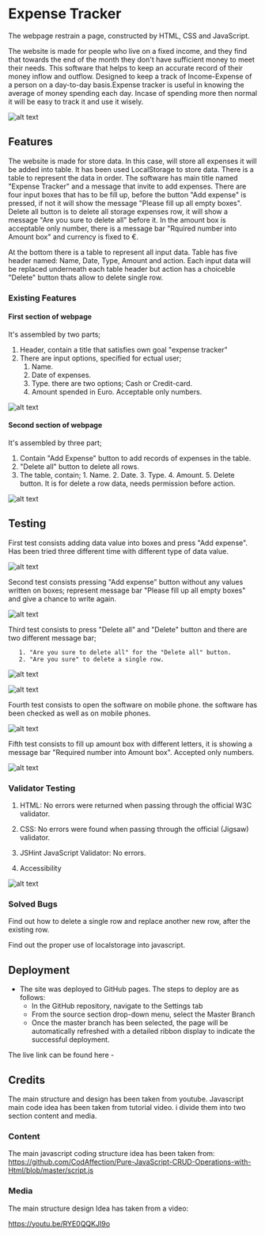 # Expense Tracker

The webpage restrain a page, constructed by HTML, CSS and JavaScript.

The website is made for people who live on a fixed income, and they find that towards the end of the month they don't have sufficient money to meet their needs. This software that helps to keep an accurate record of their money inflow and outflow. Designed to keep a track of Income-Expense of a person on a day-to-day basis.Expense tracker is useful in knowing the average of money spending each day. Incase of spending more then normal it will be easy to track it and use it wisely.

![alt text](assets/images/overview-ext.png)

## Features

The website is made for store data. In this case, will store all expenses it will be added into table. It has been used LocalStorage to store data. There is a table to represent the data in order.
The software has main title named "Expense Tracker" and a message that invite to add expenses. There are four input boxes that has to be fill up, before the button "Add expense" is pressed, if not it will show the message "Please fill up all empty boxes". Delete all button is to delete all storage expenses row, it will show a message "Are you sure to delete all" before it. In the amount box is acceptable only number, there is a message bar "Rquired number into Amount box" and currency is fixed to €.

At the bottom there is a table to represent all input data. Table has five header named: Name, Date, Type, Amount and action. Each input data will be replaced underneath each table header but action has a choiceble "Delete" button thats allow to delete single row.

### Existing Features

#### First section of  webpage

It's assembled by two parts;

1. Header, contain a title that satisfies own goal "expense tracker"
2. There are input options, specified for ectual user;
      1. Name.
      2. Date of expenses.
      3. Type. there are two options; Cash or Credit-card.
      4. Amount spended in Euro. Acceptable only numbers.

![alt text](assets/images/ext.section1.png)

#### Second section of  webpage

It's assembled by three part;

1. Contain "Add Expense" button to add records of expenses in the table.
2. "Delete all" button to delete all rows.
3. The table, contain;
       1. Name.
       2. Date.
       3. Type.
       4. Amount.
       5. Delete button. It is for delete a row data, needs permission before action.

![alt text](assets/images/ext.section2.png)

## Testing 

First test consists adding data value into boxes and press "Add expense". Has been tried three different time with different type of data value.

![alt text](assets/images/ext.test1.png)

Second test consists pressing "Add expense" button without any values written on boxes; represent message bar "Please fill up all empty boxes" and give a chance to write again.

![alt text](assets/images/ext.fillup.png)

Third test consists to press "Delete all" and "Delete" button and there are two different message bar;

       1. "Are you sure to delete all" for the "Delete all" button.
       2. "Are you sure" to delete a single row.


![alt text](assets/images/ext.deleteall.png)

![alt text](assets/images/ext.deletesingle.png)

Fourth test consists to open the software on mobile phone. the software has been checked as well as on mobile phones.

![alt text](assets/images/ext.mobiledevice.png)

Fifth test consists to fill up amount box with different letters, it is showing a message bar "Required number into Amount box". Accepted only numbers.

![alt text](assets/images/ext.rqnum.png)

### Validator Testing

1. HTML:
   No errors were returned when passing through the official W3C validator.

2. CSS:
   No errors were found when passing through the official (Jigsaw) validator.

3. JSHint JavaScript Validator: No errors.

4. Accessibility

![alt text](assets/images/accessibility-et.png)

### Solved Bugs

Find out how to delete a single row and replace another new row, after the existing row.

Find out the proper use of localstorage into javascript.

## Deployment

- The site was deployed to GitHub pages. The steps to deploy are as follows:
  - In the GitHub repository, navigate to the Settings tab
  - From the source section drop-down menu, select the Master Branch
  - Once the master branch has been selected, the page will be automatically refreshed with a detailed ribbon display to indicate  the successful deployment.

The live link can be found here -

## Credits

The main structure and design has been taken from youtube. Javascript main code idea has been taken from tutorial video. i divide them into two section content and media.

### Content

The main javascript coding structure idea has been taken from: <https://github.com/CodAffection/Pure-JavaScript-CRUD-Operations-with-Html/blob/master/script.js>



### Media

The main structure design Idea has taken from a video:

<https://youtu.be/RYE0QQKJI9o>

